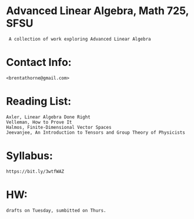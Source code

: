 # Advanced Linear Algebra, Math 725, SFSU
	 A collection of work exploring Advanced Linear Algebra
# Contact Info:
	<brentathorne@gmail.com>
# Reading List:
	Axler, Linear Algebra Done Right
	Velleman, How to Prove It
	Halmos, Finite-Dimensional Vector Spaces
	Jeevanjee, An Introduction to Tensors and Group Theory of Physicists
# Syllabus:
	https://bit.ly/3wtfWAZ
# HW:
	drafts on Tuesday, sumbitted on Thurs.
